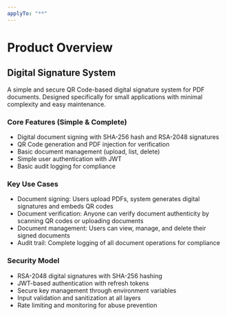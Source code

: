 ```yaml
---
applyTo: "**"
---
```

# Product Overview

## Digital Signature System

A simple and secure QR Code-based digital signature system for PDF documents. Designed specifically for small applications with minimal complexity and easy maintenance.

### Core Features (Simple & Complete)
- Digital document signing with SHA-256 hash and RSA-2048 signatures
- QR Code generation and PDF injection for verification
- Basic document management (upload, list, delete)
- Simple user authentication with JWT
- Basic audit logging for compliance

### Key Use Cases
- Document signing: Users upload PDFs, system generates digital signatures and embeds QR codes
- Document verification: Anyone can verify document authenticity by scanning QR codes or uploading documents
- Document management: Users can view, manage, and delete their signed documents
- Audit trail: Complete logging of all document operations for compliance

### Security Model
- RSA-2048 digital signatures with SHA-256 hashing
- JWT-based authentication with refresh tokens
- Secure key management through environment variables
- Input validation and sanitization at all layers
- Rate limiting and monitoring for abuse prevention